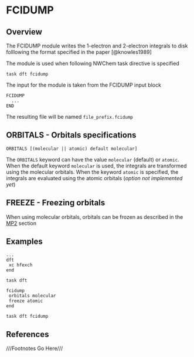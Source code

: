 # FCIDUMP

## Overview

The FCIDUMP module writes the 1-electron and 2-electron integrals to disk folllowing the format
specified in the paper  [@knowles1989]

The  module is used when following NWChem task directive is specified
```
task dft fcidump
```
The input for the module is taken from the FCIDUMP input block
```
FCIDUMP
  ... 
END
```

The resulting file will be named `file_prefix.fcidump`

## ORBITALS - Orbitals specifications
```
ORBITALS [(molecular || atomic) default molecular]
```

The `ORBITALS` keyword can have the value `molecular`  (default) or `atomic`.
When the default keyword `molecular` is used, the integrals are transformed using the
molecular orbitals.
When the  keyword `atomic` is specified, the integrals are evaluated using the atomic orbitals
(*option not implemented yet*)


## FREEZE - Freezing orbitals

When using molecular orbitals, orbitals can be frozen as described in the
[MP2](MP2##freeze----freezing-orbitals) section

## Examples

```
...
dft
 xc hfexch
end

task dft

fcidump
 orbitals molecular
 freeze atomic
end

task dft fcidump
```
## References
///Footnotes Go Here///
